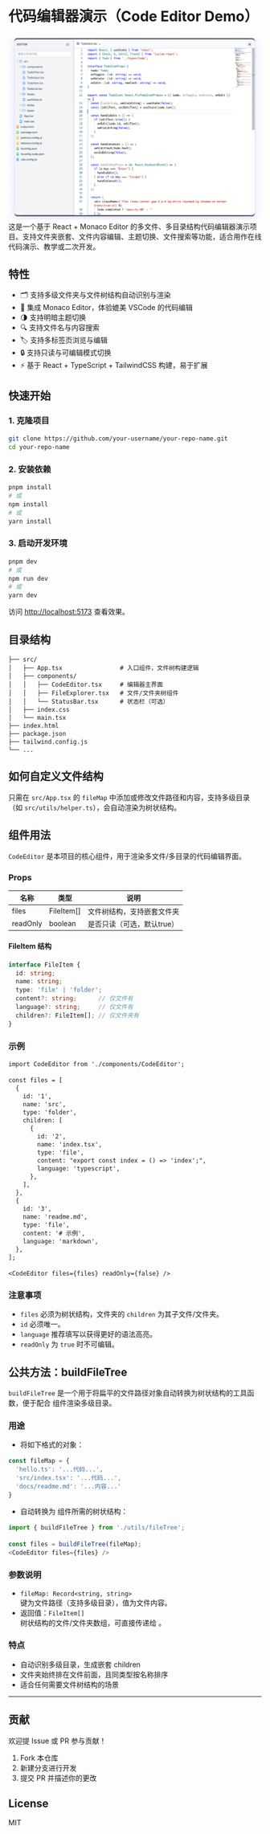 # 代码编辑器演示（Code Editor Demo）

![项目界面预览](./images/preview.jpg)
这是一个基于 React + Monaco Editor 的多文件、多目录结构代码编辑器演示项目。支持文件夹嵌套、文件内容编辑、主题切换、文件搜索等功能，适合用作在线代码演示、教学或二次开发。

## 特性

- 🗂️ 支持多级文件夹与文件树结构自动识别与渲染
- 📝 集成 Monaco Editor，体验媲美 VSCode 的代码编辑
- 🌗 支持明暗主题切换
- 🔍 支持文件名与内容搜索
- 🏷️ 支持多标签页浏览与编辑
- 🔒 支持只读与可编辑模式切换
- ⚡ 基于 React + TypeScript + TailwindCSS 构建，易于扩展

## 快速开始

### 1. 克隆项目

```bash
git clone https://github.com/your-username/your-repo-name.git
cd your-repo-name
```

### 2. 安装依赖

```bash
pnpm install
# 或
npm install
# 或
yarn install
```

### 3. 启动开发环境

```bash
pnpm dev
# 或
npm run dev
# 或
yarn dev
```

访问 [http://localhost:5173](http://localhost:5173) 查看效果。

## 目录结构

```
├── src/
│   ├── App.tsx                # 入口组件，文件树构建逻辑
│   ├── components/
│   │   ├── CodeEditor.tsx     # 编辑器主界面
│   │   ├── FileExplorer.tsx   # 文件/文件夹树组件
│   │   └── StatusBar.tsx      # 状态栏（可选）
│   ├── index.css
│   └── main.tsx
├── index.html
├── package.json
├── tailwind.config.js
└── ...
```

## 如何自定义文件结构

只需在 `src/App.tsx` 的 `fileMap` 中添加或修改文件路径和内容，支持多级目录（如 `src/utils/helper.ts`），会自动渲染为树状结构。

## <CodeEditor /> 组件用法

`CodeEditor` 是本项目的核心组件，用于渲染多文件/多目录的代码编辑界面。

### Props

| 名称      | 类型         | 说明                       |
| --------- | ------------ | -------------------------- |
| files     | FileItem[]   | 文件树结构，支持嵌套文件夹 |
| readOnly  | boolean      | 是否只读（可选，默认true） |

#### FileItem 结构

```ts
interface FileItem {
  id: string;
  name: string;
  type: 'file' | 'folder';
  content?: string;      // 仅文件有
  language?: string;     // 仅文件有
  children?: FileItem[]; // 仅文件夹有
}
```

### 示例

```tsx
import CodeEditor from './components/CodeEditor';

const files = [
  {
    id: '1',
    name: 'src',
    type: 'folder',
    children: [
      {
        id: '2',
        name: 'index.tsx',
        type: 'file',
        content: "export const index = () => 'index';",
        language: 'typescript',
      },
    ],
  },
  {
    id: '3',
    name: 'readme.md',
    type: 'file',
    content: '# 示例',
    language: 'markdown',
  },
];

<CodeEditor files={files} readOnly={false} />
```

### 注意事项
- `files` 必须为树状结构，文件夹的 `children` 为其子文件/文件夹。
- `id` 必须唯一。
- `language` 推荐填写以获得更好的语法高亮。
- `readOnly` 为 `true` 时不可编辑。

## 公共方法：buildFileTree

`buildFileTree` 是一个用于将扁平的文件路径对象自动转换为树状结构的工具函数，便于配合 <CodeEditor /> 组件渲染多级目录。

### 用途
- 将如下格式的对象：

```js
const fileMap = {
  'hello.ts': '...代码...',
  'src/index.tsx': '...代码...',
  'docs/readme.md': '...内容...'
}
```

- 自动转换为 <CodeEditor /> 组件所需的树状结构：

```js
import { buildFileTree } from './utils/fileTree';

const files = buildFileTree(fileMap);
<CodeEditor files={files} />
```

### 参数说明
- `fileMap: Record<string, string>`  
  键为文件路径（支持多级目录），值为文件内容。
- 返回值：`FileItem[]`  
  树状结构的文件/文件夹数组，可直接传递给 <CodeEditor />。

### 特点
- 自动识别多级目录，生成嵌套 children
- 文件夹始终排在文件前面，且同类型按名称排序
- 适合任何需要文件树结构的场景

---

## 贡献

欢迎提 Issue 或 PR 参与贡献！

1. Fork 本仓库
2. 新建分支进行开发
3. 提交 PR 并描述你的更改

## License

MIT 